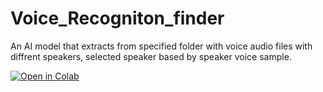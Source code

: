 # Voice_Recogniton_finder
An AI model that extracts from specified folder with voice audio files with diffrent speakers, selected speaker based by speaker voice sample.


[![Open in Colab](https://colab.research.google.com/assets/colab-badge.svg)](https://colab.research.google.com/drive/1yhpc4VuSNa6-Zl69G2hl7_qm7fm4Tv7T?usp=sharing)
